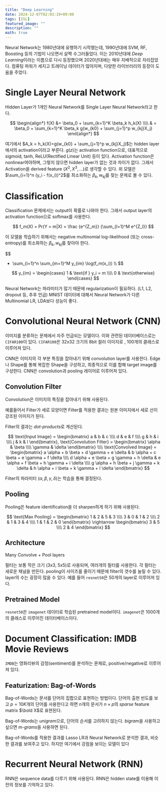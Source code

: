 ```yaml
---
title: "Deep Learning"
date: 2024-12-07T02:03:19+09:00
tags: [ISL]
featured_image: ""
description: ""
math: true
---
```


Neural Network는 1980년대에 유행하기 시작했는데, 1990년대에 SVM, RF, Boosting
등의 기법이 나오면서 살짝 수그러들었다.
이는 2010년대에 *Deep Learning*이라는 이름으로 다시 등장했으며
2020년대에는 매우 지배적으로 자리잡았다.
컴퓨팅 파워가 세지고 트레이닝 데이터가 많아지며, 다양한 라이브러리의 등장이
도움을 주었다.

# Single Layer Neural Network

Hidden Layer가 1개인 Neural Network를 Single Layer Neural Network라고 한다.

$$
\begin{align*}
f(X) &= \beta_0 + \sum_{k=1}^K \beta_k h_k(X) \\\\
& = \beta_0 + \sum_{k=1}^K \beta_k g(w_{k0} + \sum_{j=1}^p w_{kj}X_j)
\end{align*}
$$

여기에서 $A_k = h_k(X)=g(w_{k0} + \sum_{j=1}^p w_{kj}X_j)$는 hidden layer에서의 activation이라고 부른다.
$g(z)$는 activation function으로, 대표적으로 sigmoid, tanh, ReLU(Rectified Linear Unit) 등이 있다.
Activation function은 nonlinear여야하며, 그렇지 않으면 hidden layer가 없는 것과 차이가 없다.
그래서 Activation을 derived feature ($X^2, X^3, \ldots$)로 생각할 수 있다.
위 모델은 $\sum_{i=1}^n (y_i - f(x_i))^2$를 최소화하는 $\beta_k, w_{kj}$를 찾는 문제로 볼 수 있다.

# Classification

Classification 문제에서는 output이 확률로 나와야 한다.
그래서 output layer의 activation function으로 softmax를 사용한다.

$$
f_m(X) = Pr(Y = m|X) = \frac {e^{Z_m}} {\sum_{l=1}^M e^{Z_l}}
$$

이 모델을 학습하기 위해서는 negative multinomial log-likelihood
(또는 cross-entropy)를 최소화하는 $\beta_k, w_{kj}$를 찾아야 한다.

$$
- \sum_{i=1}^n \sum_{m=1}^M y_{im} \log(f_m(x_i)) \\\\
$$

$$
y_{im} = \begin{cases}
1 & \text{if } y_i = m \\\\
0 & \text{otherwise}
\end{cases}
$$

Neural Network는 파라미터가 많기 때문에 regularization이 필요하다. (L1, L2, dropout 등, 추후 언급)
MNIST 데이터에 대해서 Neural Network가 다른 Multinomial LR, LDA보다 성능이 좋다.

# Convolutional Neural Network (CNN)

이미지를 분류하는 문제에서 자주 언급되는 모델이다.
이와 관련된 데이터베이스로는 `CIFAR100`이 있다.
`CIFAR100`은 32x32 크기의 8bit 컬러 이미지로 , 100개의 클래스로 이루어져 있다.

CNN은 이미지의 각 부분 특징을 잡아내기 위해 convolution layer를 사용한다.
Edge나 Shape를 통해 복잡한 Shape을 구성하고, 최종적으로 이를 합해 target image를 구성한다.
CNN은 convolution과 pooling 레이어로 이루어져 있다.

## Convolution Filter

Convolution은 이미지의 특징을 잡아내기 위해 사용된다.

예를들어서 Filter가 세로 모양이면 Filter를 적용한 결과는
원본 이미지에서 세로 선이 강조된 이미지가 된다.

Filter의 결과는 *dot-products*로 계산된다.

$$
\text{Input Image} = \begin{bmatrix}
a & b & c \\\\
d & e & f \\\\
g & h & i \\\\
j & k & l
\end{bmatrix},
\text{Convolution Filter} = \begin{bmatrix}
\alpha & \beta \\\\
\gamma & \delta
\end{bmatrix} \\\\
\text{Convolved Image} = \begin{bmatrix}
a \alpha + b \beta + d \gamma + e \delta & b \alpha + c \beta + e \gamma + f \delta \\\\
d \alpha + e \beta + g \gamma + h \delta & e \alpha + f \beta + h \gamma + i \delta \\\\
g \alpha + h \beta + j \gamma + k \delta & h \alpha + i \beta + k \gamma + l \delta
\end{bmatrix}
$$

Filter의 파라미터 ($\alpha, \beta, \gamma, \delta$)는 학습을 통해 결정된다.

## Pooling

Pooling은 feature identification을 더 sharpen하게 하기 위해 사용된다.

$$
\text{Max Pooling} = \begin{bmatrix}
1 & 2 & 5 & 3 \\\\
3 & 0 & 1 & 2 \\\\
2 & 1 & 3 & 4 \\\\
1 & 1 & 2 & 0
\end{bmatrix} \rightarrow \begin{bmatrix}
3 & 5 \\\\
2 & 4
\end{bmatrix}
$$

## Architecture

Many Convolve + Pool layers

필터는 보통 작은 크기 (3x3, 5x5)로 사용되며, 여러개의 필터를 사용한다.
각 필터는 새로운 채널을 만든다.
pooling이 사이즈를 줄이기 때문에 filter의 갯수를 늘릴 수 있다.
layer의 수는 굉장히 많을 수 있다.
예를 들어 `resnet50`은 50개의 layer로 이루어져 있다.

## Pretrained Model

`resnet50`은 `imagenet` 데이터로 학습된 pretrained model이다.
`imagenet`은 1000개의 클래스로 이루어진 데이터베이스이다.

# Document Classification: IMDB Movie Reviews

`IMDB`는 영화리뷰의 감정(sentiment)를 분석하는 문제로, positive/negative로 이루어져 있다.

## Featurization: Bag-of-Words

Bag-of-Words는 문서를 단어의 집합으로 표현하는 방법이다. 단어의 출현 빈도를 보고
$p=10K$개의 단어를 사용한다고 하면 $n$개의 문서가 $n \times p$의
_sparse_ feature matrix $\bold X$로 표현된다.

Bag-of-Words는 *unigram*으로, 단어의 순서를 고려하지 않는다.
*bigram*을 사용하고 싶으면 *m-grams*을 사용하면 된다.

Bag-of-Words를 적용한 결과를 Lasso LR과 Neural Network로 분석한 결과,
비슷한 결과를 보여주고 있다. 하지만 여기에서 강점을 보이는 모델이 있다

# Recurrent Neural Network (RNN)

RNN은 sequence data를 다루기 위해 사용된다.
RNN은 hidden state를 이용해 이전의 정보를 기억하고 있다.
